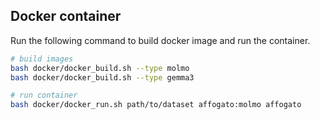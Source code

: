 ## Docker container

Run the following command to build docker image and run the container.
```bash
# build images
bash docker/docker_build.sh --type molmo
bash docker/docker_build.sh --type gemma3

# run container
bash docker/docker_run.sh path/to/dataset affogato:molmo affogato
```
